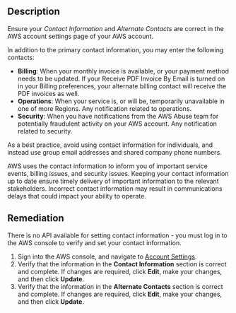 ## Description

Ensure your *Contact Information* and *Alternate Contacts* are correct in the AWS account settings page of your AWS account.

In addition to the primary contact information, you may enter the following contacts:

- **Billing**: When your monthly invoice is available, or your payment method needs to be updated. If your Receive PDF Invoice By Email is turned on in your Billing preferences, your alternate billing contact will receive the PDF invoices as well.
- **Operations**: When your service is, or will be, temporarily unavailable in one of more Regions. Any notification related to operations.
- **Security**: When you have notifications from the AWS Abuse team for potentially fraudulent activity on your AWS account. Any notification related to security.

As a best practice, avoid using contact information for individuals, and instead use group email addresses and shared company phone numbers.

AWS uses the contact information to inform you of important service events, billing issues, and security issues.  Keeping your contact information up to date ensure timely delivery of important information to the relevant stakeholders.  Incorrect contact information may result in communications delays that could impact your ability to operate.

## Remediation

There is no API available for setting contact information - you must log in to the AWS console to verify and set your contact information.

1. Sign into the AWS console, and navigate to [Account Settings](https://console.aws.amazon.com/billing/home?#/account).
2. Verify that the information in the **Contact Information** section is correct and complete.  If changes are required, click **Edit**, make your changes, and then click **Update**.
3. Verify that the information in the **Alternate Contacts** section is correct and complete.  If changes are required, click **Edit**, make your changes, and then click **Update**.